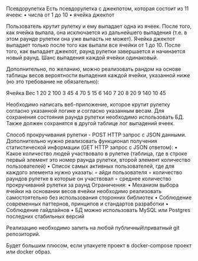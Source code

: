 Псевдорулетка 
Есть псевдорулетка с джекпотом, которая состоит из 11 ячеек:
    • числа от 1 до 10
    • ячейка джекпот

Пользователь крутит рулетку и ему выпадает одна из ячеек. После того, как ячейка выпала,
она исключается из дальнейшего выпадения (т.е. в этом раунде рулетки она уже выпасть не может).
Ячейка джекпот выпадает только после того как выпали все ячейки от 1 до 10. После того, как выпадает джекпот,
раунд рулетки завершается и начинается новый раунд. Шанс выпадения каждой ячейки одинаковый.

Дополнительно, по желанию, можно реализовать рандом на основе таблицы весов вероятности выпадения каждой ячейки,
указанной ниже (но это требование не обязательно):

Ячейка Вес
1 20 2 100 3 45 4 70 5 15 6 140 7 20 8 20 9 140 10 45

Необходимо написать веб-приложение, которое крутит рулетку согласно указанной логике и согласно указанным весам.
Для сохранения состояния раунда рулетки 
необходимо использовать БД. Также должен сохранятся в другой таблице лог выпадений ячеек.

Способ прокручивания рулетки - POST HTTP запрос с JSON данными.
Дополнительно нужно реализовать функционал получения статистической информации (GET HTTP запрос с JSON ответом):
    • Какое количество людей участвовало в рулетке (таблица, где в строке первый элемент это номер раунда рулетки,
второй элемент количество пользователей)
    • Список самых активных пользователей, где для каждого элемента нужно указать:
        ◦ айди пользователя
        ◦ количество раундов рулетке в которые он участвовал
        ◦ среднее количество прокручиваний рулетки за раунд
Ограничения:
    • Механизм выбора ячейки на основании весов ячейки необходимо реализовать самостоятельно без использования
сторонних библиотек
    • Соблюдение современных паттернов, принципов и стандартов разработки
    • Соблюдение гайдлайнов
    • БД можно использовать MySQL или Postgres последних стабильных версий

Реализацию необходимо залить на любой публичный\приватный git репозиторий. 

Будет большим плюсом, если упакуете проект в docker-compose проект или docker образ.